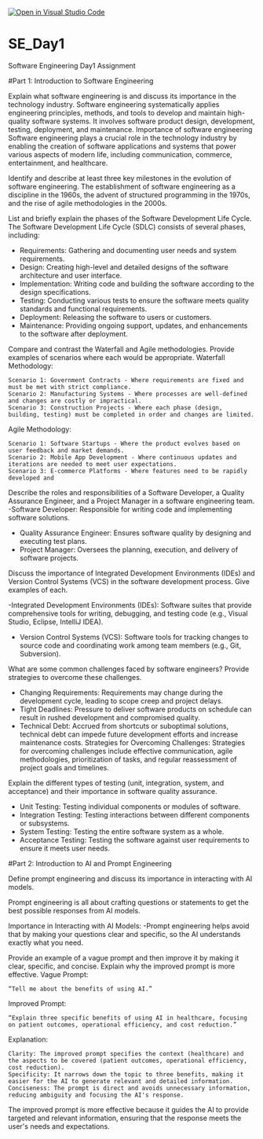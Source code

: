 [![Open in Visual Studio Code](https://classroom.github.com/assets/open-in-vscode-2e0aaae1b6195c2367325f4f02e2d04e9abb55f0b24a779b69b11b9e10269abc.svg)](https://classroom.github.com/online_ide?assignment_repo_id=15568067&assignment_repo_type=AssignmentRepo)
# SE_Day1
Software Engineering Day1 Assignment

#Part 1: Introduction to Software Engineering

Explain what software engineering is and discuss its importance in the technology industry.
Software engineering systematically applies engineering principles, methods, and tools to develop and maintain high-quality software systems. It involves software product design, development, testing, deployment, and maintenance.
Importance of software engineering
Software engineering plays a crucial role in the technology industry by enabling the creation of software applications and systems that power various aspects of modern life, including communication, commerce, entertainment, and healthcare.


Identify and describe at least three key milestones in the evolution of software engineering.
 The establishment of software engineering as a discipline in the 1960s, the advent of structured programming in the 1970s, and the rise of agile methodologies in the 2000s.


List and briefly explain the phases of the Software Development Life Cycle.
The Software Development Life Cycle (SDLC) consists of several phases, including:
  - Requirements: Gathering and documenting user needs and system requirements.
  - Design: Creating high-level and detailed designs of the software architecture and user interface.
  - Implementation: Writing code and building the software according to the design specifications.
  - Testing: Conducting various tests to ensure the software meets quality standards and functional requirements.
  - Deployment: Releasing the software to users or customers.
  - Maintenance: Providing ongoing support, updates, and enhancements to the software after deployment.


Compare and contrast the Waterfall and Agile methodologies. Provide examples of scenarios where each would be appropriate.
Waterfall Methodology:

    Scenario 1: Government Contracts - Where requirements are fixed and must be met with strict compliance.
    Scenario 2: Manufacturing Systems - Where processes are well-defined and changes are costly or impractical.
    Scenario 3: Construction Projects - Where each phase (design, building, testing) must be completed in order and changes are limited.

Agile Methodology:

    Scenario 1: Software Startups - Where the product evolves based on user feedback and market demands.
    Scenario 2: Mobile App Development - Where continuous updates and iterations are needed to meet user expectations.
    Scenario 3: E-commerce Platforms - Where features need to be rapidly developed and 

Describe the roles and responsibilities of a Software Developer, a Quality Assurance Engineer, and a Project Manager in a software engineering team.
  -Software Developer: Responsible for writing code and implementing software solutions.
  - Quality Assurance Engineer: Ensures software quality by designing and executing test plans.
  - Project Manager: Oversees the planning, execution, and delivery of software projects.





Discuss the importance of Integrated Development Environments (IDEs) and Version Control Systems (VCS) in the software development process. Give examples of each.

  -Integrated Development Environments (IDEs): Software suites that provide comprehensive tools for writing, debugging, and testing code (e.g., Visual Studio, Eclipse, IntelliJ IDEA).
  - Version Control Systems (VCS): Software tools for tracking changes to source code and coordinating work among team members (e.g., Git, Subversion).


 
What are some common challenges faced by software engineers? Provide strategies to overcome these challenges.
 - Changing Requirements: Requirements may change during the development cycle, leading to scope creep and project delays.
  - Tight Deadlines: Pressure to deliver software products on schedule can result in rushed development and compromised quality.
  - Technical Debt: Accrued from shortcuts or suboptimal solutions, technical debt can impede future development efforts and increase maintenance costs.
Strategies for Overcoming Challenges: Strategies for overcoming challenges include effective communication, agile methodologies, prioritization of tasks, and regular reassessment of project goals and timelines.



Explain the different types of testing (unit, integration, system, and acceptance) and their importance in software quality assurance.
- Unit Testing: Testing individual components or modules of software.
- Integration Testing: Testing interactions between different components or subsystems.
- System Testing: Testing the entire software system as a whole.
- Acceptance Testing: Testing the software against user requirements to ensure it meets user needs.




#Part 2: Introduction to AI and Prompt Engineering


Define prompt engineering and discuss its importance in interacting with AI models.

   Prompt engineering is all about crafting questions or statements to get the best possible responses from AI models. 


Importance in Interacting with AI Models:
-Prompt engineering helps avoid that by making your questions clear and specific, so the AI understands exactly what you need.



Provide an example of a vague prompt and then improve it by making it clear, specific, and concise. Explain why the improved prompt is more effective.
Vague Prompt:

    “Tell me about the benefits of using AI.”

Improved Prompt:

    “Explain three specific benefits of using AI in healthcare, focusing on patient outcomes, operational efficiency, and cost reduction.”

Explanation:

    Clarity: The improved prompt specifies the context (healthcare) and the aspects to be covered (patient outcomes, operational efficiency, cost reduction).
    Specificity: It narrows down the topic to three benefits, making it easier for the AI to generate relevant and detailed information.
    Conciseness: The prompt is direct and avoids unnecessary information, reducing ambiguity and focusing the AI's response.

The improved prompt is more effective because it guides the AI to provide targeted and relevant information, ensuring that the response meets the user's needs and expectations.
